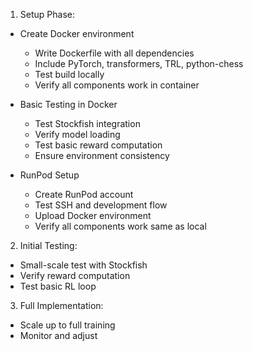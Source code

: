 1. Setup Phase:

- Create Docker environment

  - Write Dockerfile with all dependencies
  - Include PyTorch, transformers, TRL, python-chess
  - Test build locally
  - Verify all components work in container

- Basic Testing in Docker

  - Test Stockfish integration
  - Verify model loading
  - Test basic reward computation
  - Ensure environment consistency

- RunPod Setup
  - Create RunPod account
  - Test SSH and development flow
  - Upload Docker environment
  - Verify all components work same as local

2. Initial Testing:

- Small-scale test with Stockfish
- Verify reward computation
- Test basic RL loop

3. Full Implementation:

- Scale up to full training
- Monitor and adjust
